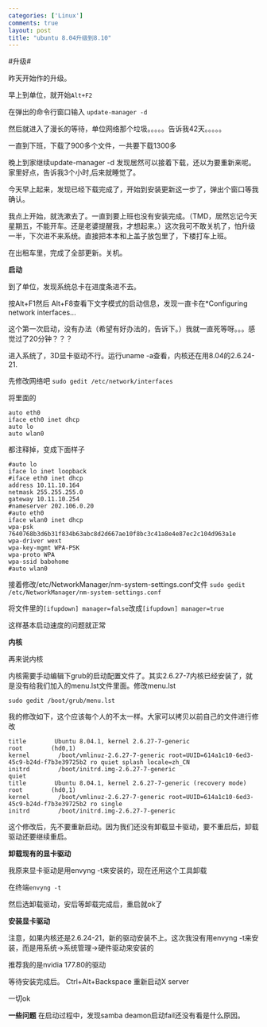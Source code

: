 ```yaml
--- 
categories: ['Linux']
comments: true
layout: post
title: "ubuntu 8.04升级到8.10"
---
```


#升级#

昨天开始作的升级。

早上到单位，就开始`Alt+F2`

在弹出的命令行窗口输入
`update-manager -d`

然后就进入了漫长的等待，单位网络那个垃圾。。。。。告诉我42天。。。。。

一直到下班，下载了900多个文件，一共要下载1300多

晚上到家继续update-manager -d 发现居然可以接着下载，还以为要重新来呢。家里好点，告诉我3个小时,后来就睡觉了。

今天早上起来，发现已经下载完成了，开始到安装更新这一步了，弹出个窗口等我确认。

我点上开始，就洗漱去了。一直到要上班也没有安装完成。（TMD，居然忘记今天星期五，不能开车。还是老婆提醒我，才想起来。）这次我可不敢关机了，怕升级一半，下次进不来系统。直接把本本和上盖子放包里了，下楼打车上班。

在出租车里，完成了全部更新。关机。

**启动**

到了单位，发现系统总卡在进度条进不去。

按Alt+F1然后 Alt+F8查看下文字模式的启动信息，发现一直卡在*Configuring network interfaces...

这个第一次启动，没有办法（希望有好办法的，告诉下。）我就一直死等呀。。。感觉过了20分钟？？？

进入系统了，3D显卡驱动不行。运行uname -a查看，内核还在用8.04的2.6.24-21.

先修改网络吧
`sudo gedit /etc/network/interfaces`

将里面的

```
auto eth0
iface eth0 inet dhcp
auto lo
auto wlan0
```

都注释掉，变成下面样子

```
#auto lo
iface lo inet loopback
#iface eth0 inet dhcp
address 10.11.10.164
netmask 255.255.255.0
gateway 10.11.10.254
#nameserver 202.106.0.20
#auto eth0
iface wlan0 inet dhcp
wpa-psk 7640768b3d6b31f834b63abc8d2d667ae10f8bc3c41a8e4e87ec2c104d963a1e
wpa-driver wext
wpa-key-mgmt WPA-PSK
wpa-proto WPA
wpa-ssid babohome
#auto wlan0
```

接着修改/etc/NetworkManager/nm-system-settings.conf文件
`sudo gedit /etc/NetworkManager/nm-system-settings.conf`

将文件里的`[ifupdown] manager=false`改成`[ifupdown] manager=true`

这样基本启动速度的问题就正常

**内核**

再来说内核

内核需要手动编辑下grub的启动配置文件了。其实2.6.27-7内核已经安装了，就是没有给我们加入的menu.lst文件里面。修改menu.lst

`sudo gedit /boot/grub/menu.lst`

我的修改如下，这个应该每个人的不太一样。大家可以拷贝以前自己的文件进行修改

```
title        Ubuntu 8.04.1, kernel 2.6.27-7-generic
root        (hd0,1)
kernel        /boot/vmlinuz-2.6.27-7-generic root=UUID=614a1c10-6ed3-45c9-b24d-f7b3e39725b2 ro quiet splash locale=zh_CN
initrd        /boot/initrd.img-2.6.27-7-generic
quiet
title        Ubuntu 8.04.1, kernel 2.6.27-7-generic (recovery mode)
root        (hd0,1)
kernel        /boot/vmlinuz-2.6.27-7-generic root=UUID=614a1c10-6ed3-45c9-b24d-f7b3e39725b2 ro single
initrd        /boot/initrd.img-2.6.27-7-generic
```

这个修改后，先不要重新启动。因为我们还没有卸载显卡驱动，要不重启后，卸载驱动还要继续重启。 

**卸载现有的显卡驱动**

我原来显卡驱动是用envyng -t来安装的，现在还用这个工具卸载

在终端`envyng -t`

然后选卸载驱动，安后等卸载完成后，重启就ok了 

**安装显卡驱动**

注意，如果内核还是2.6.24-21，新的驱动安装不上。</strong>这次我没有用envyng -t来安装，而是用系统->系统管理->硬件驱动来安装的

推荐我的是nvidia 177.80的驱动

等待安装完成后。 Ctrl+Alt+Backspace 重新启动X server

一切ok

**一些问题**
在启动过程中，发现samba deamon启动fail还没有看是什么原因。
